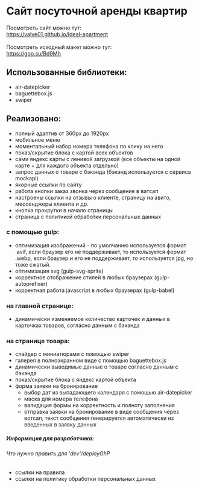 # Сайт посуточной аренды квартир

Посмотреть сайт можно тут:<br>
<https://valve01.github.io/Ideal-apartment><br>
<br>
Посмотреть исходный макет можно тут:<br>
<https://goo.su/Bd9Mh>


## Использованные библиотеки:
- air-datepicker
- baguettebox.js
- swiper

## Реализовано:
- полный адаптив от 360px до 1920px
- мобильное меню
- моментальный набор номера телефона по клику на него
- показ/скрытие блока с картой всех объектов
- сами яндекс карты с ленивой загрузкой (все объекты на одной карте + для каждого объекта отдельно)
- запрос данных о товаре с бэкэнда (бэкэнд используется с сервиса mockapi)
- якорные ссылки по сайту
- работа кнопки заказ звонка через сообщение в ватсап
- настроены ссылки на отзывы о клиенте, страницу на авито, мессенджеры клиента и др.
- кнопка прокрутки в начало страницы
- страница с политикой обработки персональных данных

### с помощью gulp:
- оптимизация изображений - по умолчанию используется формат .avif, если браузер его не поддерживает, то используется формат .webp, если браузер и его не поддерживает, то используется jpg, но тоже сжатый.
- оптимизация svg (gulp-svg-sprite)
- корректное отображение стилей в любых браузерах (gulp-autoprefixer)
- корректная работа javascript в любых браузерах (gulp-babel)

### на главной странице: 
- динамически изменяемое количество карточек и данных в карточках товаров, согласно данным с бэкэнда

### на странице товара:
- слайдер с миниатюрами с помощью swiper
- галерея в полноэкранном виде с помощью baguettebox.js
- динамически выводимые данные о товаре согласно данным с бэкэнда
- показ/скрытие блока с яндекс картой объекта
- форма заявки на бронирование
  - выбор дат из выпадающего календаря с помощью air-datepicker
  - маска для номера телефона
  - валидация формы на корректность и полноту заполнения
  - отправка заявки на бронирование в виде сообщения через вотсап, текст сообщения генерируется автоматически из введенных в заявку данных

##### Информация для разработчика:
###### Что нужно править для 'dev'/deployGhP

- ссылки на правила 
- ссылки на политику обработки персональных данных